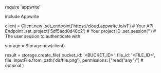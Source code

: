 require 'appwrite'

include Appwrite

client = Client.new
    .set_endpoint('https://cloud.appwrite.io/v1') # Your API Endpoint
    .set_project('5df5acd0d48c2') # Your project ID
    .set_session('') # The user session to authenticate with

storage = Storage.new(client)

result = storage.create_file(
    bucket_id: '<BUCKET_ID>',
    file_id: '<FILE_ID>',
    file: InputFile.from_path('dir/file.png'),
    permissions: ["read("any")"] # optional
)
